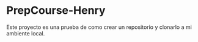 # PrepCourse-Henry
Este proyecto es una prueba de como crear un repositorio y clonarlo a mi ambiente local.